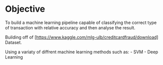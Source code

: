 # Objective
To build a machine learning pipeline capable of classifying the correct type of transaction with relative accuracy and then analyse the result.

Building off of [https://www.kaggle.com/mlg-ulb/creditcardfraud/download] Dataset.

Using a variaty of diffrent machine learning methods such as:
	- SVM
	- Deep Learning



